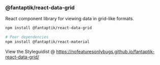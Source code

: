 ### @fantaptik/react-data-grid  
React component library for viewing data in grid-like formats.

```bash
npm install @fantaptik/react-data-grid

# Peer dependencies
npm install @fantaptik/react-material
```

View the Styleguidist @ https://nofeaturesonlybugs.github.io/fantaptik-react-data-grid/
